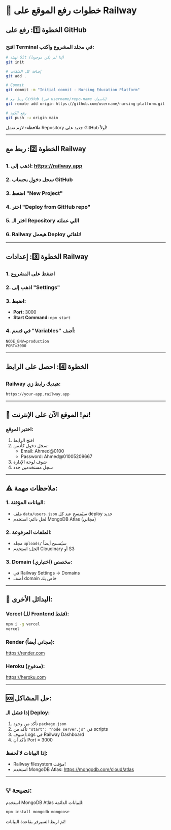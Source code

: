 # 🚀 خطوات رفع الموقع على Railway

## الخطوة 1️⃣: رفع على GitHub

### افتح Terminal في مجلد المشروع واكتب:

```bash
# تهيئة Git (إذا لم يكن موجوداً)
git init

# إضافة كل الملفات
git add .

# Commit
git commit -m "Initial commit - Nursing Education Platform"

# ربط مع GitHub (غير username/repo-name باسمك)
git remote add origin https://github.com/username/nursing-platform.git

# رفع الكود
git push -u origin main
```

**ملاحظة:** لازم تعمل Repository جديد على GitHub أولاً!

---

## الخطوة 2️⃣: ربط مع Railway

### 1. اذهب إلى: https://railway.app
### 2. سجل دخول بحساب GitHub
### 3. اضغط "New Project"
### 4. اختر "Deploy from GitHub repo"
### 5. اختر الـ Repository اللي عملته
### 6. Railway هيعمل Deploy تلقائي!

---

## الخطوة 3️⃣: إعدادات Railway

### 1. اضغط على المشروع
### 2. اذهب إلى "Settings"
### 3. اضبط:
   - **Port:** 3000
   - **Start Command:** `npm start`

### 4. في قسم "Variables" أضف:
```
NODE_ENV=production
PORT=3000
```

---

## الخطوة 4️⃣: احصل على الرابط

### Railway هيديك رابط زي:
```
https://your-app.railway.app
```

---

## 🎉 تم! الموقع الآن على الإنترنت!

### اختبر الموقع:
1. افتح الرابط
2. سجل دخول كأدمن:
   - Email: Ahmed@0100
   - Password: Ahmed@01005209667
3. شوف لوحة الإدارة
4. سجل مستخدمين جدد

---

## ⚠️ ملاحظات مهمة:

### 1. البيانات المؤقتة:
- ملف `data/users.json` سيُمسح عند كل deploy جديد
- لحل دائم: استخدم MongoDB Atlas (مجاني)

### 2. الملفات المرفوعة:
- مجلد `uploads/` سيُمسح أيضاً
- الحل: استخدم Cloudinary أو S3

### 3. Domain مخصص (اختياري):
- في Railway Settings → Domains
- أضف domain خاص بك

---

## 📱 البدائل الأخرى:

### Vercel (للـ Frontend فقط):
```bash
npm i -g vercel
vercel
```

### Render (مجاني أيضاً):
https://render.com

### Heroku (مدفوع):
https://heroku.com

---

## 🆘 حل المشاكل:

### إذا فشل الـ Deploy:
1. تأكد من وجود `package.json`
2. تأكد من `"start": "node server.js"` في scripts
3. شوف Logs في Railway Dashboard
4. تأكد أن Port = 3000

### إذا البيانات لا تُحفظ:
- Railway filesystem مؤقت!
- استخدم MongoDB Atlas: https://mongodb.com/cloud/atlas

---

## 💡 نصيحة:

استخدم MongoDB Atlas للبيانات الدائمة:
```bash
npm install mongodb mongoose
```

ثم اربط السيرفر بقاعدة البيانات!
